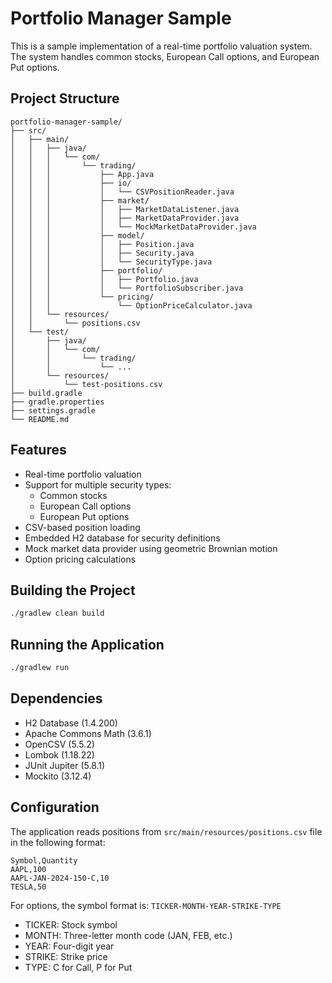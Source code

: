 # Portfolio Manager Sample

This is a sample implementation of a real-time portfolio valuation system. The system handles common stocks, European Call options, and European Put options.

## Project Structure

```
portfolio-manager-sample/
├── src/
│   ├── main/
│   │   ├── java/
│   │   │   └── com/
│   │   │       └── trading/
│   │   │           ├── App.java
│   │   │           ├── io/
│   │   │           │   └── CSVPositionReader.java
│   │   │           ├── market/
│   │   │           │   ├── MarketDataListener.java
│   │   │           │   ├── MarketDataProvider.java
│   │   │           │   └── MockMarketDataProvider.java
│   │   │           ├── model/
│   │   │           │   ├── Position.java
│   │   │           │   ├── Security.java
│   │   │           │   └── SecurityType.java
│   │   │           ├── portfolio/
│   │   │           │   ├── Portfolio.java
│   │   │           │   └── PortfolioSubscriber.java
│   │   │           └── pricing/
│   │   │               └── OptionPriceCalculator.java
│   │   └── resources/
│   │       └── positions.csv
│   └── test/
│       ├── java/
│       │   └── com/
│       │       └── trading/
│       │           └── ...
│       └── resources/
│           └── test-positions.csv
├── build.gradle
├── gradle.properties
├── settings.gradle
└── README.md
```

## Features

- Real-time portfolio valuation
- Support for multiple security types:
  - Common stocks
  - European Call options
  - European Put options
- CSV-based position loading
- Embedded H2 database for security definitions
- Mock market data provider using geometric Brownian motion
- Option pricing calculations

## Building the Project

```bash
./gradlew clean build
```

## Running the Application

```bash
./gradlew run
```

## Dependencies

- H2 Database (1.4.200)
- Apache Commons Math (3.6.1)
- OpenCSV (5.5.2)
- Lombok (1.18.22)
- JUnit Jupiter (5.8.1)
- Mockito (3.12.4)

## Configuration

The application reads positions from `src/main/resources/positions.csv` file in the following format:

```csv
Symbol,Quantity
AAPL,100
AAPL-JAN-2024-150-C,10
TESLA,50
```

For options, the symbol format is: `TICKER-MONTH-YEAR-STRIKE-TYPE`
- TICKER: Stock symbol
- MONTH: Three-letter month code (JAN, FEB, etc.)
- YEAR: Four-digit year
- STRIKE: Strike price
- TYPE: C for Call, P for Put